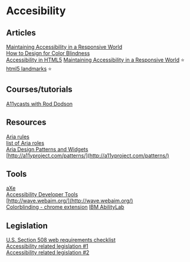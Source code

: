 # Accesibility

## Articles
[Maintaining Accessibility in a Responsive World](https://www.filamentgroup.com/lab/accessible-responsive.html)  
[How to Design for Color Blindness](https://medium.theuxblog.com/how-to-design-for-color-blindness-a6f083b08e12#.cqtkxdwtp)  
[Accessibility in HTML5](http://www.clarissapeterson.com/2012/11/html5-accessibility/)
[Maintaining Accessibility in a Responsive World](https://www.filamentgroup.com/lab/accessible-responsive.html)  :star:  
[html5 landmarks](https://dequeuniversity.com/assets/html/jquery-summit/html5/slides/landmarks.html) :star:

## Courses/tutorials
[A11ycasts with Rod Dodson](https://www.youtube.com/playlist?list=PLNYkxOF6rcICWx0C9LVWWVqvHlYJyqw7g)  

## Resources
[Aria rules](http://w3c.github.io/aria-in-html/#rule1)  
[list of Aria roles](https://www.w3.org/TR/wai-aria/roles#widget_roles)  
[Aria Design Patterns and Widgets](https://www.w3.org/TR/wai-aria-practices-1.1/#aria_ex)  
[http://a11yproject.com/patterns/](http://a11yproject.com/patterns/)  

## Tools
[aXe](https://chrome.google.com/webstore/detail/axe/lhdoppojpmngadmnindnejefpokejbdd)  
[Accessibility Developer Tools](https://chrome.google.com/webstore/detail/accessibility-developer-t/fpkknkljclfencbdbgkenhalefipecmb)  
[http://wave.webaim.org/](http://wave.webaim.org/)  
[Colorblinding - chrome extension](https://chrome.google.com/webstore/detail/colorblinding/dgbgleaofjainknadoffbjkclicbbgaa/) 
[IBM AbilityLab](http://ageandability.com/2017/03/08/automating-accessibility-testing-of-web-applications/?platform=hootsuite)

## Legislation

[U.S. Section 508 web requirements checklist](http://webaim.org/standards/508/checklist)  
[Accessibility related legislation #1](https://en.wikipedia.org/wiki/Web_accessibility)  
[Accessibility related legislation #2](http://jimthatcher.com/book2/chapter17.html)
